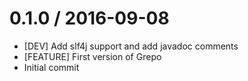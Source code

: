 
0.1.0 / 2016-09-08 
==================

 * [DEV] Add slf4j support and add javadoc comments
 * [FEATURE] First version of Grepo
 * Initial commit

